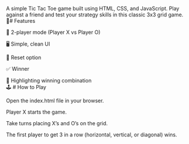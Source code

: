 A simple Tic Tac Toe game built using HTML, CSS, and JavaScript.
Play against a friend and test your strategy skills in this classic 3x3 grid game.
<br/>
🚀# Features

🎲 2-player mode (Player X vs Player O)

🖥️ Simple, clean UI

🔄 Reset option

✅ Winner

🎉 Highlighting winning combination
<br/>
🕹️ # How to Play

Open the index.html file in your browser.

Player X starts the game.

Take turns placing X’s and O’s on the grid.

The first player to get 3 in a row (horizontal, vertical, or diagonal) wins.